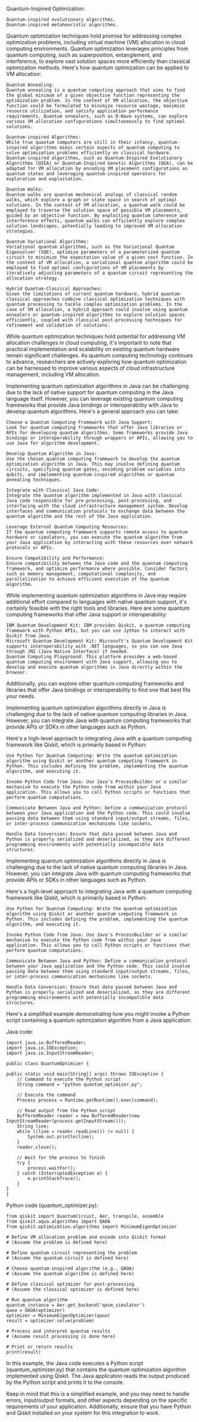 Quantum-Inspired Optimization:

    Quantum-inspired evolutionary algorithms.
    Quantum-inspired metaheuristic algorithms.


Quantum optimization techniques hold promise for addressing complex optimization problems, including virtual machine (VM) allocation in cloud computing environments. Quantum optimization leverages principles from quantum computing, such as superposition, entanglement, and interference, to explore vast solution spaces more efficiently than classical optimization methods. Here's how quantum optimization can be applied to VM allocation:

    Quantum Annealing:
    Quantum annealing is a quantum computing approach that aims to find the global minimum of a given objective function representing the optimization problem. In the context of VM allocation, the objective function could be formulated to minimize resource wastage, maximize resource utilization, and satisfy application performance requirements. Quantum annealers, such as D-Wave systems, can explore various VM allocation configurations simultaneously to find optimal solutions.

    Quantum-inspired Algorithms:
    While true quantum computers are still in their infancy, quantum-inspired algorithms mimic certain aspects of quantum computing to solve optimization problems efficiently on classical hardware. Quantum-inspired algorithms, such as Quantum-Inspired Evolutionary Algorithms (QIEA) or Quantum-Inspired Genetic Algorithms (QGA), can be adapted for VM allocation by encoding VM placement configurations as quantum states and leveraging quantum-inspired operators for exploration and exploitation.

    Quantum Walks:
    Quantum walks are quantum mechanical analogs of classical random walks, which explore a graph or state space in search of optimal solutions. In the context of VM allocation, a quantum walk could be employed to traverse the solution space of possible VM placements, guided by an objective function. By exploiting quantum coherence and interference effects, quantum walks can efficiently explore complex solution landscapes, potentially leading to improved VM allocation strategies.

    Quantum Variational Algorithms:
    Variational quantum algorithms, such as the Variational Quantum Eigensolver (VQE), optimize parameters of a parameterized quantum circuit to minimize the expectation value of a given cost function. In the context of VM allocation, a variational quantum algorithm could be employed to find optimal configurations of VM placements by iteratively adjusting parameters of a quantum circuit representing the allocation strategy.

    Hybrid Quantum-Classical Approaches:
    Given the limitations of current quantum hardware, hybrid quantum-classical approaches combine classical optimization techniques with quantum processing to tackle complex optimization problems. In the case of VM allocation, a hybrid approach could involve using quantum annealers or quantum-inspired algorithms to explore solution spaces efficiently, coupled with classical post-processing techniques for refinement and validation of solutions.

While quantum optimization techniques hold potential for addressing VM allocation challenges in cloud computing, it's important to note that practical implementation and scalability on existing quantum hardware remain significant challenges. As quantum computing technology continues to advance, researchers are actively exploring how quantum optimization can be harnessed to improve various aspects of cloud infrastructure management, including VM allocation.

Implementing quantum optimization algorithms in Java can be challenging due to the lack of native support for quantum computing in the Java language itself. However, you can leverage existing quantum computing frameworks that provide Java bindings or interoperability with Java to develop quantum algorithms. Here's a general approach you can take:

    Choose a Quantum Computing Framework with Java Support:
    Look for quantum computing frameworks that offer Java libraries or APIs for developing quantum algorithms. Some frameworks provide Java bindings or interoperability through wrappers or APIs, allowing you to use Java for algorithm development.

    Develop Quantum Algorithm in Java:
    Use the chosen quantum computing framework to develop the quantum optimization algorithm in Java. This may involve defining quantum circuits, specifying quantum gates, encoding problem variables into qubits, and implementing quantum-inspired algorithms or quantum annealing techniques.

    Integrate with Classical Java Code:
    Integrate the quantum algorithm implemented in Java with classical Java code responsible for pre-processing, post-processing, and interfacing with the cloud infrastructure management system. Develop interfaces and communication protocols to exchange data between the quantum algorithm and the rest of the Java application.

    Leverage External Quantum Computing Resources:
    If the quantum computing framework supports remote access to quantum hardware or simulators, you can execute the quantum algorithm from your Java application by interacting with these resources over network protocols or APIs.

    Ensure Compatibility and Performance:
    Ensure compatibility between the Java code and the quantum computing framework, and optimize performance where possible. Consider factors such as memory management, computational complexity, and parallelization to achieve efficient execution of the quantum algorithm.

While implementing quantum optimization algorithms in Java may require additional effort compared to languages with native quantum support, it's certainly feasible with the right tools and libraries. Here are some quantum computing frameworks that offer Java support or interoperability:

    IBM Quantum Development Kit: IBM provides Qiskit, a quantum computing framework with Python APIs, but you can use Jython to interact with Qiskit from Java.
    Microsoft Quantum Development Kit: Microsoft's Quantum Development Kit supports interoperability with .NET languages, so you can use Java through JNI (Java Native Interface) if needed.
    Quantum Computing Playground: This platform provides a web-based quantum computing environment with Java support, allowing you to develop and execute quantum algorithms in Java directly within the browser.

Additionally, you can explore other quantum computing frameworks and libraries that offer Java bindings or interoperability to find one that best fits your needs.

Implementing quantum optimization algorithms directly in Java is challenging due to the lack of native quantum computing libraries in Java. However, you can integrate Java with quantum computing frameworks that provide APIs or SDKs in other languages such as Python.

Here's a high-level approach to integrating Java with a quantum computing framework like Qiskit, which is primarily based in Python:

    Use Python for Quantum Computing: Write the quantum optimization algorithm using Qiskit or another quantum computing framework in Python. This includes defining the problem, implementing the quantum algorithm, and executing it.

    Invoke Python Code from Java: Use Java's ProcessBuilder or a similar mechanism to execute the Python code from within your Java application. This allows you to call Python scripts or functions that perform quantum computations.

    Communicate Between Java and Python: Define a communication protocol between your Java application and the Python code. This could involve passing data between them using standard input/output streams, files, or inter-process communication mechanisms like sockets.

    Handle Data Conversion: Ensure that data passed between Java and Python is properly serialized and deserialized, as they are different programming environments with potentially incompatible data structures.


Implementing quantum optimization algorithms directly in Java is challenging due to the lack of native quantum computing libraries in Java. However, you can integrate Java with quantum computing frameworks that provide APIs or SDKs in other languages such as Python.

Here's a high-level approach to integrating Java with a quantum computing framework like Qiskit, which is primarily based in Python:

    Use Python for Quantum Computing: Write the quantum optimization algorithm using Qiskit or another quantum computing framework in Python. This includes defining the problem, implementing the quantum algorithm, and executing it.

    Invoke Python Code from Java: Use Java's ProcessBuilder or a similar mechanism to execute the Python code from within your Java application. This allows you to call Python scripts or functions that perform quantum computations.

    Communicate Between Java and Python: Define a communication protocol between your Java application and the Python code. This could involve passing data between them using standard input/output streams, files, or inter-process communication mechanisms like sockets.

    Handle Data Conversion: Ensure that data passed between Java and Python is properly serialized and deserialized, as they are different programming environments with potentially incompatible data structures.

Here's a simplified example demonstrating how you might invoke a Python script containing a quantum optimization algorithm from a Java application:

Java code:

    import java.io.BufferedReader;
    import java.io.IOException;
    import java.io.InputStreamReader;
    
    public class QuantumOptimizer {

    public static void main(String[] args) throws IOException {
        // Command to execute the Python script
        String command = "python quantum_optimizer.py";

        // Execute the command
        Process process = Runtime.getRuntime().exec(command);

        // Read output from the Python script
        BufferedReader reader = new BufferedReader(new InputStreamReader(process.getInputStream()));
        String line;
        while ((line = reader.readLine()) != null) {
            System.out.println(line);
        }
        reader.close();

        // Wait for the process to finish
        try {
            process.waitFor();
        } catch (InterruptedException e) {
            e.printStackTrace();
        }
    }
    }

Python code (quantum_optimizer.py):


    from qiskit import QuantumCircuit, Aer, transpile, assemble
    from qiskit.aqua.algorithms import QAOA
    from qiskit.optimization.algorithms import MinimumEigenOptimizer
    
    # Define VM allocation problem and encode into Qiskit format
    # (Assume the problem is defined here)
    
    # Define quantum circuit representing the problem
    # (Assume the quantum circuit is defined here)
    
    # Choose quantum-inspired algorithm (e.g., QAOA)
    # (Assume the quantum algorithm is defined here)
    
    # Define classical optimizer for post-processing
    # (Assume the classical optimizer is defined here)
    
    # Run quantum algorithm
    quantum_instance = Aer.get_backend('qasm_simulator')
    qaoa = QAOA(optimizer)
    optimizer = MinimumEigenOptimizer(qaoa)
    result = optimizer.solve(problem)
    
    # Process and interpret quantum results
    # (Assume result processing is done here)
    
    # Print or return results
    print(result)

In this example, the Java code executes a Python script (quantum_optimizer.py) that contains the quantum optimization algorithm implemented using Qiskit. The Java application reads the output produced by the Python script and prints it to the console.

Keep in mind that this is a simplified example, and you may need to handle errors, input/output formats, and other aspects depending on the specific requirements of your application. Additionally, ensure that you have Python and Qiskit installed on your system for this integration to work.
